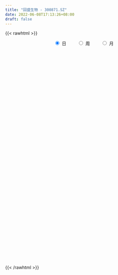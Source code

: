 ```yaml
---
title: "回盛生物 - 300871.SZ"
date: 2022-06-08T17:13:26+08:00
draft: false
---
```

{{< rawhtml >}}
    <div style="text-align: center">
        <label style="padding: 1rem;"><input style="margin-right: .5rem" type="radio" name="period" value="D" checked onclick="period_change(this)">日</label>
        <label style="padding: 1rem;"><input style="margin-right: .5rem" type="radio" name="period" value="W" onclick="period_change(this)">周</label>
        <label style="padding: 1rem;"><input style="margin-right: .5rem" type="radio" name="period" value="M" onclick="period_change(this)">月</label>
    </div>
    <div id="chart" style="height: 700px;"></div> 
    <script type="text/javascript">
        const D_v = [125011.49,151818.4,120086.33,97092.32,79657.27,55295.59,60516.36,47032.24,44841.84,70577.2,50156.93,37167.5,43185.25,33243.67,37016.11,34072.91,48473.19,77787.6,97502.53,49753.74,30291.58,53739.33,66031.35,72177.42,83333.44,60308.53,31275.82,28293.5,36301.82,36131.69,43073.62,62245.99,51505.87,58172.77,45295.91,52195.43,73881.91,61945.08,51307.54,49036.49,51232.25,69451.13,44530.77,46851.77,22826.85,26116.29,28065.14,41134.26,44780.86,41357.66,39424.49,33694.0,40656.57,20815.28,16873.28,20342.36,14399.28,13705.27,14232.73,17021.23,17717.53,20491.41,10398.73,14496.0,12100.0,17271.96,12610.24,16441.0,22533.94,20249.45,27207.93,19766.12,11846.85,19467.13,8558.0,7830.18,13916.0,10578.12,14774.37,10435.0,13433.4,16834.78,18340.96,9819.0,12453.0,10808.53,9695.03,9889.78,17403.01,15444.07,18424.69,18551.65,12892.65,16865.44,37369.43,22863.01,31158.29,37054.95,26675.96,22529.74,18388.3,14360.0,19339.46,17969.66,18660.22,20570.92,27558.24,31094.24,32577.64,27868.2,20687.68,16050.22,43847.66,27501.27,20651.24,20807.65,17537.54,21360.0,28968.86,18046.17,18998.81,23483.81,9645.09,7991.59,8378.69,7489.42,9395.73,5977.27,10129.23,12625.33,6690.35,6222.4,9265.68,5809.09,8795.23,14560.45,13890.6,18430.27,17336.33,16081.11,13809.52,18492.03,35969.54,37688.57,18884.95,11535.53,9188.29,14709.02,11356.63,11571.58,18319.0,12588.18,14551.53,10189.56,7722.53,12442.85,15582.17,11971.32,18437.38,10198.27,10324.97,8433.25,23706.23,41489.72,31625.95,25294.81,33472.09,27988.15,25222.08,27911.93,24985.29,24286.53,43913.21,25932.27,28137.15,56178.59,31619.6,24735.27,33048.61,54872.69,47634.93,31130.65,23113.78,21460.01,31582.81,42996.23,41588.88,42280.84,37047.59,44179.18,29191.63,44070.47,29652.18,42903.27,33255.08,16515.0,13233.14,15398.01,17231.99,48121.62,34947.19,23901.16,18048.65,31785.81,39299.59,17838.51,13149.61,13291.91,13634.48,14374.41,17358.75,27837.74,34850.09,24545.56,17237.27,25277.36,19057.8,17951.75,10451.54,19108.26,15968.27,16968.03,13468.52,16970.98,11809.26,9775.74,17008.03,18529.78,30330.93,28558.6,18313.77,23410.55,14147.72,38945.02,27795.23,15267.24,19434.78,19089.5,10560.77,14496.58,8486.62,9056.74,22951.26,20574.37,29101.59,32909.14,24703.57,15060.1,25875.76,34857.31,33305.29,12546.5,10910.5,11583.54,9565.5,14904.48,10543.35,6068.53,8429.54,15500.41,13832.54,14022.08,10478.52,13021.4,8097.0,5051.95,8385.95,4104.95,11152.5,7050.99,10762.24,6801.37,6579.5,3762.45,2892.27,4677.27,6556.5,6188.5,7316.0,4493.36,7442.0,4548.29,4793.13,31915.3,18578.27,12725.88,14911.3,17991.0,10086.41,8240.77,9265.0,7475.4,8952.6,9010.67,13716.5,9248.5,14713.0,20460.0,13051.03,10218.35,9575.97,9825.93,10016.0,17225.81,26020.16,16355.27,12096.58,10786.27,17063.15,12563.0,15159.8,21066.62,11404.5,16383.24,17273.27,13629.76,24597.55,18627.03,64406.82,46616.92,23157.79,12439.5,9940.22,9841.67,15427.87,13531.83,13777.53,10210.27,15647.17,13848.06,14521.81,31782.57,41729.01,26128.99,32419.19,63711.94,37142.47,21897.66,22967.43,22476.02,15812.94,37475.37,14590.46,18827.14,13854.02,9677.5,19068.19,12229.56,12225.56,9416.0,8434.37,10768.56,12296.85,9216.27,13576.29,9326.0,7056.5,7323.72,9451.21,7071.0,7066.79,10429.59,11405.0,14029.2,11563.5,7694.59,11280.83,13342.47,9000.59,13496.41,13009.5,11798.28,15860.78,16644.0,68378.9,40484.33,28386.66,19405.64,31364.74,12680.6,10864.1,10072.5,9070.5,11169.47,22002.59,16673.0,11156.5,11787.83,8857.02,7806.02,7473.5,12151.18,11293.54,9770.88,9335.18,7230.18,7387.0,6634.5,8389.55,38891.44,29628.31,30620.89,29226.49,27095.55,15944.38,17512.41,15745.57,14087.91,11793.08,11108.0,11604.14,8514.54,11177.23,7731.27,33258.77,24128.77,54167.24,80490.1,42445.55,39393.76,18453.58,25875.53,18431.07,17224.25,15159.29,13835.38,14796.34,21613.23,13227.27,23454.84,25985.05,11411.46]
const D_histogram = [0.0,1.0376752137,1.2541458202,0.5996324115,-0.3253457909,-0.8568834779,-1.3494048866,-1.5818080645,-1.7374942176,-1.5004841711,-1.3645779241,-1.2609561457,-1.3390336804,-1.4804559311,-1.3004346015,-1.0147564548,-0.7297625614,-0.1929926376,0.0546050759,0.17294533,0.2451532251,0.4181193344,0.6633638917,0.8285003794,0.8441750808,0.4985809858,0.2294339887,0.0185978721,0.0869779947,0.2716994165,0.4150158585,0.6381552898,0.6811943446,0.8334557445,0.7041460376,0.7800509698,0.8199175233,0.705601963,0.6145424133,0.6875745562,0.7125563325,0.728738136,0.6188323906,0.3302256168,0.1360802615,0.0582338305,-0.1042292656,-0.0148603443,-0.0097006995,0.0687888092,0.012193794,-0.0367858425,-0.2672411561,-0.3607120773,-0.3817470985,-0.4453908373,-0.4548082526,-0.4421090917,-0.4196729807,-0.3262595395,-0.3233383689,-0.3918684188,-0.410076021,-0.4120841383,-0.3409911065,-0.2085221946,-0.1295687147,-0.033756215,0.082355542,0.130887515,0.2293076625,0.1733489539,0.1482495409,-0.023094104,-0.079869466,-0.1274095445,-0.2429598013,-0.2630620428,-0.350597634,-0.3416323819,-0.3216513724,-0.3665560122,-0.4795727677,-0.4789299761,-0.5189469652,-0.4982052123,-0.4303983906,-0.3082240808,-0.0766269239,0.0935256183,0.1113720564,-0.0133821179,-0.1047971249,-0.2302734121,0.0020608442,0.0922917403,0.2678422344,0.5304522974,0.6373720987,0.6868757188,0.6451772676,0.6025519047,0.5761611417,0.4470589061,0.4067467275,0.4685831509,0.5090863427,0.587817914,0.6990831841,0.645262603,0.5327160998,0.3631581433,0.4556595036,0.3970112828,0.3759830346,0.2875203914,0.2730923049,0.3383867409,0.2548117409,0.0976830505,-0.0024450427,-0.2090106166,-0.3733432295,-0.4047366797,-0.4178849885,-0.3758362377,-0.3854161902,-0.3583286517,-0.3088619103,-0.3914854078,-0.4310615887,-0.4118814716,-0.4401800535,-0.4325711593,-0.3399659743,-0.1668957713,0.0000528614,0.175472598,0.3415007151,0.4353628089,0.4914816608,0.5390270499,0.5851359189,0.6195737155,0.518396269,0.4193031373,0.3283080694,0.3261826221,0.3408363163,0.3523364894,0.4134228533,0.4146523358,0.268865128,0.1802737056,0.1215538958,0.0524493456,0.1277576768,0.1483051945,0.131200013,0.0764144368,0.0721850892,0.0135467451,0.1050911044,0.2557343402,0.2588030171,0.2943448877,0.4823615624,0.5431163023,0.3690733045,-0.8245376984,-1.6316498081,-2.0560327464,-2.0789402147,-1.9802030877,-1.7650408599,-1.3705664674,-1.1014288253,-0.8362942449,-0.6092739507,-0.1894641899,0.2121824781,0.5056014393,0.6840190172,0.7462588088,0.8392070557,0.9063269458,0.7506482433,0.8000073732,0.9390078398,1.2626130907,1.3502315193,1.1322959162,0.9237799465,0.5066314677,0.1817310651,-0.1217010771,-0.3150832777,-0.3992766284,-0.4154525264,-0.6137542416,-0.7389161415,-0.7582977815,-0.7411810808,-0.5268118658,-0.6060021691,-0.5624380299,-0.5265367181,-0.5254763658,-0.4959719693,-0.4337394063,-0.3334837409,-0.3651392854,-0.4731534987,-0.471039287,-0.4506282564,-0.3441253744,-0.2133494026,-0.1962586689,-0.1257896302,-0.0035735018,0.0540569907,0.1216690029,0.1176871066,0.0355868551,-0.0791283907,-0.1506562732,-0.0123327085,0.1507430811,0.197910895,0.3003323522,0.3400728433,0.3893600697,0.3741513096,0.5507585129,0.585637319,0.5642582126,0.5387230613,0.4258162248,0.3390377701,0.1651987381,0.0572091426,-0.0109966431,0.0610147278,0.1085074475,0.2623398387,0.4543783265,0.5565146218,0.5503688603,0.4843562454,0.2638377598,0.1182571042,-0.0521258277,-0.2136875464,-0.2439776055,-0.2645118688,-0.224921588,-0.2104741111,-0.2197214238,-0.1745497223,-0.1100029109,-0.1576986488,-0.2390627638,-0.2684345512,-0.3517735734,-0.3469813557,-0.3425701036,-0.344868035,-0.3383393111,-0.2205501681,-0.1682470306,-0.0865954637,-0.0136061703,-0.0200408605,0.005812639,0.0250081535,0.0491781389,0.0144601282,0.0199241236,0.0011019781,-0.0077073614,-0.0569865727,-0.0606334335,-0.0851272287,-0.2335285393,-0.3791670193,-0.3716234355,-0.3792976556,-0.3722689501,-0.3108723509,-0.2357779255,-0.1976168143,-0.166285903,-0.0932743762,-0.0245564597,0.0768527424,0.1466741134,0.2144003981,0.2997488965,0.3380166984,0.3223007563,0.3079378315,0.281072318,0.2713888502,0.288318245,0.3459105297,0.3568971429,0.3500463797,0.3258332065,0.3282785109,0.2782715324,0.20503381,0.0861458979,-0.000435521,-0.0252138771,-0.0207478838,-0.0051588679,0.0446761713,0.0998599838,0.1884610613,0.2450700295,0.1989669604,0.1357598305,0.1063176864,0.0852999814,0.0251593773,-0.0257748969,-0.0165177091,0.0064061555,0.0405087803,0.0778234619,0.0933199201,0.1381502817,0.1993397882,0.2128758848,0.1672692035,0.2697592071,0.2669946446,0.2545926679,0.1851658798,0.1336304354,0.1078312971,-0.0264509567,-0.0978224731,-0.185786992,-0.2606098694,-0.3233176757,-0.4497126801,-0.513924623,-0.5844017709,-0.5606055405,-0.5057700593,-0.4057599958,-0.2779242032,-0.1859407719,-0.1080635001,-0.0671145648,-0.0385417058,0.0153256147,0.0266669019,0.0509035152,0.0837506564,0.0639223793,0.0936585193,0.0582382489,0.0590080984,0.0656937731,0.1106868842,0.1592105172,0.1942769183,0.2377728512,0.2218270563,0.1804418336,0.1178499458,0.128579837,-0.006403954,-0.1962714635,-0.4158821033,-0.5025524217,-0.4536226076,-0.3799445922,-0.3014093562,-0.2372995682,-0.1793076693,-0.1501178797,-0.0744365285,-0.0633957588,-0.0556523152,-0.0298330006,-0.0054567553,0.0033478866,0.0434048462,0.0095921135,-0.0406902822,-0.098566916,-0.1043379908,-0.1541293472,-0.1417583033,-0.1373373806,-0.0899549243,0.0197285693,0.077788898,0.1474969832,0.0743728179,-0.0807829961,-0.2088375833,-0.2431555767,-0.2872056894,-0.2335600174,-0.1426583903,-0.0736888233,0.0055282019,0.0831737882,0.1274947752,0.1680980589,0.2427883126,0.335013045,0.4492225062,0.6148730166,0.6973815413,0.6803820917,0.65778928,0.5911706467,0.5686635962,0.5111472783,0.4737430502,0.4562074921,0.4612155113,0.403096656,0.3643367672,0.3835845285,0.2592558127,0.1459510821]
const D_fast = [0.0,1.2970940171,1.8271010787,1.3224957728,0.3161811227,-0.4295774337,-1.2594500641,-1.8873052581,-2.4773649656,-2.6154759619,-2.8207141959,-3.0323314539,-3.4451674087,-3.9567036421,-4.101790963,-4.0698019299,-3.9672486769,-3.4787269125,-3.21747793,-3.0559013434,-2.922405142,-2.6449091991,-2.2338236689,-1.8615620864,-1.6348436148,-1.8557924633,-2.0675809633,-2.2737676119,-2.1836429905,-1.9309967146,-1.683926308,-1.3012480543,-1.0879104133,-0.7272850773,-0.6805582748,-0.4096406001,-0.1647946658,-0.1027097354,-0.0401336818,0.2047921002,0.4079129596,0.6062792972,0.6510816494,0.4450312798,0.2849059899,0.2216180165,0.033097604,0.1187514393,0.1214859091,0.2171726202,0.1636260534,0.1054499563,-0.1918156463,-0.3754645869,-0.4919363826,-0.6669278308,-0.7900473092,-0.8878754212,-0.9703575555,-0.9585089991,-1.0364224207,-1.2029195753,-1.3236461827,-1.4286753346,-1.4428300794,-1.3624917162,-1.3159304149,-1.228556969,-1.0918563266,-1.0106024748,-0.8548554117,-0.8674768818,-0.8555139096,-1.0326310805,-1.109373809,-1.1887662736,-1.3650564807,-1.4509242329,-1.6261092327,-1.702552076,-1.7629839096,-1.8995275524,-2.1324374999,-2.2515272023,-2.4212809327,-2.5250904828,-2.5648832588,-2.5197649693,-2.3073245433,-2.1137905966,-2.0681011443,-2.1962008482,-2.3138151364,-2.4968597766,-2.2640103092,-2.150706478,-1.9081954253,-1.512972288,-1.246709462,-1.0254869122,-0.9058910465,-0.7978784333,-0.6802289109,-0.6975664199,-0.6361919166,-0.4572097055,-0.2894349281,-0.0637488782,0.222287188,0.3297822576,0.3504147793,0.2716463587,0.4780625948,0.5186671947,0.5916347052,0.5750521598,0.6288971495,0.7787882708,0.758916206,0.6262082783,0.5254689243,0.2666506963,0.0089822761,-0.123595344,-0.2412149,-0.2931252086,-0.3990592086,-0.4615538331,-0.4893025692,-0.6697974187,-0.8171389968,-0.9009292475,-1.0392728429,-1.1398067384,-1.132193047,-1.0008467869,-0.8338849388,-0.6145970527,-0.3631937568,-0.1604909608,0.0184983063,0.2008004579,0.3931933065,0.582524532,0.6109461528,0.6166788055,0.6077607549,0.6871809632,0.7870437364,0.8866280318,1.0510701091,1.1559626755,1.0773917497,1.0338687538,1.0055374179,0.9495452041,1.0567929545,1.1144167708,1.1301115925,1.0944296255,1.1082465503,1.0529948924,1.1708120278,1.3853888487,1.4531582799,1.5622863724,1.8708934377,2.0674272531,1.9856525815,0.585907154,-0.6291174078,-1.5675085327,-2.1101510547,-2.5064646995,-2.7325626868,-2.6807299111,-2.6869494754,-2.6308884562,-2.5561866496,-2.1837429363,-1.7290506487,-1.3092313277,-0.9598089956,-0.7110045018,-0.4082544909,-0.1145528643,-0.082569506,0.1667914671,0.5405438937,1.1798024172,1.6049787258,1.6701171016,1.6925461186,1.4020555067,1.1225878704,0.7887304589,0.5165774389,0.3325649311,0.2125259016,-0.139214374,-0.4491053093,-0.6580613947,-0.8262399643,-0.7435737157,-0.9742645613,-1.0713099296,-1.1670427973,-1.2973515364,-1.3918401322,-1.4380424208,-1.4211576906,-1.5440980565,-1.7704006445,-1.8860462545,-1.978292288,-1.9578207497,-1.8803821285,-1.912356062,-1.8733344308,-1.7520116779,-1.6808669378,-1.5828376749,-1.5573977945,-1.6306013322,-1.7650986756,-1.8742906264,-1.7390502389,-1.5382886789,-1.4416431413,-1.264138596,-1.1393798942,-0.9927526504,-0.914423583,-0.6001267515,-0.4188386157,-0.2991531689,-0.1900075548,-0.1964603352,-0.1984793474,-0.3310186948,-0.4247060047,-0.4956609511,-0.4083958983,-0.3337763168,-0.1143589658,0.1912741036,0.4325390543,0.5639855079,0.6190619544,0.4645029087,0.3484865292,0.1650721404,-0.049911465,-0.1411959255,-0.227858156,-0.2444982722,-0.2826693231,-0.3468469917,-0.3453127208,-0.3082666371,-0.3953870372,-0.5365168431,-0.6329972684,-0.8042796839,-0.8862328051,-0.967464079,-1.0559790191,-1.134035123,-1.071383522,-1.0611421421,-1.0011394412,-0.9315516904,-0.9429965957,-0.9156899364,-0.8902423835,-0.8537778634,-0.884880842,-0.8744358157,-0.8929824667,-0.9037186466,-0.967244501,-0.9860497202,-1.0318253226,-1.238608768,-1.4790390028,-1.5644012779,-1.666899912,-1.7529384439,-1.7692599325,-1.7531099885,-1.7643530809,-1.7745936452,-1.7249007125,-1.662321911,-1.5416995233,-1.4352096239,-1.3138832397,-1.1535975172,-1.0308255406,-0.9659662936,-0.9033447605,-0.8599421946,-0.8017784499,-0.7127694937,-0.5686995766,-0.4684886777,-0.3878278461,-0.3305827176,-0.2460677854,-0.2265068809,-0.2484861508,-0.3458375884,-0.4325278875,-0.4636097129,-0.4643306905,-0.4500313916,-0.3890273096,-0.3088785011,-0.1731621583,-0.0552856827,-0.0516470118,-0.080914184,-0.0837769065,-0.0834696161,-0.1373203759,-0.1946983743,-0.1895706138,-0.1650452104,-0.1208153905,-0.0640448434,-0.0252184052,0.0541495269,0.1651739804,0.2319290482,0.2281396678,0.3980694732,0.4620535718,0.5132997621,0.4901644439,0.4720366083,0.4731952943,0.3323003014,0.2364731667,0.1020618997,-0.037913445,-0.1814506702,-0.4202738447,-0.6129669432,-0.8295445339,-0.9458996886,-1.0175067222,-1.0189366577,-0.9605819159,-0.9150836775,-0.8642222808,-0.8400519867,-0.8211145542,-0.76341583,-0.7454078174,-0.7084453252,-0.6546605199,-0.6585082021,-0.6053574324,-0.6262181406,-0.6106962665,-0.5875871484,-0.5149223163,-0.426596054,-0.3429604233,-0.2400212777,-0.2005103085,-0.1967850728,-0.2299144741,-0.1870396236,-0.3236244032,-0.5625597786,-0.8861409442,-1.098449368,-1.1629252058,-1.1842333385,-1.1810504415,-1.1762655456,-1.163100564,-1.1714402443,-1.1143680253,-1.1191761952,-1.1253458305,-1.106984766,-1.0839727096,-1.074331096,-1.0234229248,-1.0548376291,-1.1152925954,-1.1978109582,-1.2296665307,-1.3179902239,-1.3410587559,-1.3709721783,-1.3460784531,-1.2314628171,-1.1539552639,-1.0473729329,-1.1019038937,-1.2772554568,-1.4575194398,-1.5526263274,-1.6684778624,-1.6732221948,-1.6179851653,-1.5674378041,-1.4868387285,-1.3883996951,-1.3122050143,-1.2295772158,-1.094189884,-0.9182118904,-0.6916968026,-0.372328038,-0.1154741281,0.0376219453,0.1794764536,0.2606504819,0.3803093306,0.4505798322,0.5316113666,0.6281276815,0.7484395785,0.7910948873,0.8434191903,0.9585630837,0.8990483211,0.822231361]
const D_slow = [0.0,0.2594188034,0.5729552585,0.7228633614,0.6415269136,0.4273060441,0.0899548225,-0.3054971936,-0.739870748,-1.1149917908,-1.4561362718,-1.7713753082,-2.1061337283,-2.4762477111,-2.8013563615,-3.0550454752,-3.2374861155,-3.2857342749,-3.2720830059,-3.2288466734,-3.1675583671,-3.0630285335,-2.8971875606,-2.6900624658,-2.4790186956,-2.3543734491,-2.297014952,-2.2923654839,-2.2706209852,-2.2026961311,-2.0989421665,-1.9394033441,-1.7691047579,-1.5607408218,-1.3847043124,-1.1896915699,-0.9847121891,-0.8083116984,-0.654676095,-0.482782456,-0.3046433729,-0.1224588389,0.0322492588,0.114805663,0.1488257284,0.163384186,0.1373268696,0.1336117835,0.1311866087,0.148383811,0.1514322595,0.1422357988,0.0754255098,-0.0147525095,-0.1101892842,-0.2215369935,-0.3352390566,-0.4457663295,-0.5506845747,-0.6322494596,-0.7130840518,-0.8110511565,-0.9135701617,-1.0165911963,-1.1018389729,-1.1539695216,-1.1863617003,-1.194800754,-1.1742118685,-1.1414899898,-1.0841630742,-1.0408258357,-1.0037634505,-1.0095369765,-1.029504343,-1.0613567291,-1.1220966794,-1.1878621901,-1.2755115986,-1.3609196941,-1.4413325372,-1.5329715402,-1.6528647322,-1.7725972262,-1.9023339675,-2.0268852706,-2.1344848682,-2.2115408884,-2.2306976194,-2.2073162148,-2.1794732007,-2.1828187302,-2.2090180114,-2.2665863645,-2.2660711534,-2.2429982183,-2.1760376597,-2.0434245854,-1.8840815607,-1.712362631,-1.5510683141,-1.4004303379,-1.2563900525,-1.144625326,-1.0429386441,-0.9257928564,-0.7985212707,-0.6515667922,-0.4767959962,-0.3154803454,-0.1823013205,-0.0915117847,0.0224030912,0.1216559119,0.2156516706,0.2875317684,0.3558048446,0.4404015299,0.5041044651,0.5285252277,0.5279139671,0.4756613129,0.3823255055,0.2811413356,0.1766700885,0.0827110291,-0.0136430185,-0.1032251814,-0.1804406589,-0.2783120109,-0.3860774081,-0.489047776,-0.5990927893,-0.7072355792,-0.7922270727,-0.8339510156,-0.8339378002,-0.7900696507,-0.7046944719,-0.5958537697,-0.4729833545,-0.338226592,-0.1919426123,-0.0370491835,0.0925498838,0.1973756681,0.2794526855,0.360998341,0.4462074201,0.5342915424,0.6376472558,0.7413103397,0.8085266217,0.8535950481,0.8839835221,0.8970958585,0.9290352777,0.9661115763,0.9989115795,1.0180151887,1.0360614611,1.0394481473,1.0657209234,1.1296545085,1.1943552628,1.2679414847,1.3885318753,1.5243109509,1.616579277,1.4104448524,1.0025324004,0.4885242137,-0.0312108399,-0.5262616119,-0.9675218268,-1.3101634437,-1.58552065,-1.7945942113,-1.9469126989,-1.9942787464,-1.9412331269,-1.814832767,-1.6438280127,-1.4572633105,-1.2474615466,-1.0208798102,-0.8332177493,-0.633215906,-0.3984639461,-0.0828106734,0.2547472064,0.5378211855,0.7687661721,0.895424039,0.9408568053,0.910431536,0.8316607166,0.7318415595,0.6279784279,0.4745398675,0.2898108322,0.1002363868,-0.0850588834,-0.2167618499,-0.3682623922,-0.5088718996,-0.6405060792,-0.7718751706,-0.8958681629,-1.0043030145,-1.0876739497,-1.1789587711,-1.2972471458,-1.4150069675,-1.5276640316,-1.6136953752,-1.6670327259,-1.7160973931,-1.7475448006,-1.7484381761,-1.7349239284,-1.7045066777,-1.6750849011,-1.6661881873,-1.685970285,-1.7236343533,-1.7267175304,-1.6890317601,-1.6395540363,-1.5644709483,-1.4794527375,-1.38211272,-1.2885748926,-1.1508852644,-1.0044759347,-0.8634113815,-0.7287306162,-0.62227656,-0.5375171175,-0.4962174329,-0.4819151473,-0.484664308,-0.4694106261,-0.4422837642,-0.3766988045,-0.2631042229,-0.1239755675,0.0136166476,0.134705709,0.2006651489,0.230229425,0.217197968,0.1637760814,0.1027816801,0.0366537128,-0.0195766842,-0.0721952119,-0.1271255679,-0.1707629985,-0.1982637262,-0.2376883884,-0.2974540793,-0.3645627171,-0.4525061105,-0.5392514494,-0.6248939753,-0.7111109841,-0.7956958119,-0.8508333539,-0.8928951115,-0.9145439775,-0.91794552,-0.9229557352,-0.9215025754,-0.915250537,-0.9029560023,-0.8993409702,-0.8943599393,-0.8940844448,-0.8960112852,-0.9102579283,-0.9254162867,-0.9466980939,-1.0050802287,-1.0998719835,-1.1927778424,-1.2876022563,-1.3806694938,-1.4583875816,-1.5173320629,-1.5667362665,-1.6083077423,-1.6316263363,-1.6377654513,-1.6185522657,-1.5818837373,-1.5282836378,-1.4533464137,-1.3688422391,-1.28826705,-1.2112825921,-1.1410145126,-1.0731673001,-1.0010877388,-0.9146101064,-0.8253858206,-0.7378742257,-0.6564159241,-0.5743462964,-0.5047784133,-0.4535199608,-0.4319834863,-0.4320923665,-0.4383958358,-0.4435828068,-0.4448725237,-0.4337034809,-0.408738485,-0.3616232196,-0.3003557122,-0.2506139721,-0.2166740145,-0.1900945929,-0.1687695976,-0.1624797532,-0.1689234774,-0.1730529047,-0.1714513658,-0.1613241708,-0.1418683053,-0.1185383253,-0.0840007548,-0.0341658078,0.0190531634,0.0608704643,0.1283102661,0.1950589272,0.2587070942,0.3049985641,0.338406173,0.3653639972,0.3587512581,0.3342956398,0.2878488918,0.2226964244,0.1418670055,0.0294388355,-0.0990423203,-0.245142763,-0.3852941481,-0.511736663,-0.6131766619,-0.6826577127,-0.7291429057,-0.7561587807,-0.7729374219,-0.7825728484,-0.7787414447,-0.7720747192,-0.7593488404,-0.7384111763,-0.7224305815,-0.6990159516,-0.6844563894,-0.6697043648,-0.6532809216,-0.6256092005,-0.5858065712,-0.5372373416,-0.4777941288,-0.4223373648,-0.3772269064,-0.3477644199,-0.3156194607,-0.3172204492,-0.3662883151,-0.4702588409,-0.5958969463,-0.7093025982,-0.8042887463,-0.8796410853,-0.9389659774,-0.9837928947,-1.0213223646,-1.0399314967,-1.0557804364,-1.0696935152,-1.0771517654,-1.0785159542,-1.0776789826,-1.066827771,-1.0644297426,-1.0746023132,-1.0992440422,-1.1253285399,-1.1638608767,-1.1993004525,-1.2336347977,-1.2561235288,-1.2511913864,-1.2317441619,-1.1948699161,-1.1762767116,-1.1964724607,-1.2486818565,-1.3094707507,-1.381272173,-1.4396621774,-1.475326775,-1.4937489808,-1.4923669303,-1.4715734833,-1.4396997895,-1.3976752747,-1.3369781966,-1.2532249354,-1.1409193088,-0.9872010546,-0.8128556693,-0.6427601464,-0.4783128264,-0.3305201647,-0.1883542657,-0.0605674461,0.0578683164,0.1719201895,0.2872240673,0.3879982313,0.4790824231,0.5749785552,0.6397925084,0.6762802789]
const D_data = [['2020-08-24', 63.9, 61.85, 49.78, 64.0],['2020-08-25', 58.0, 78.11, 56.8, 87.99],['2020-08-26', 75.0, 72.2, 71.01, 81.98],['2020-08-27', 71.0, 60.93, 60.6, 71.0],['2020-08-28', 59.48, 53.46, 52.84, 60.6],['2020-08-31', 54.0, 54.04, 52.02, 55.16],['2020-09-01', 52.99, 50.9, 50.11, 53.21],['2020-09-02', 51.0, 51.0, 50.98, 52.49],['2020-09-03', 51.0, 49.5, 49.09, 51.0],['2020-09-04', 48.82, 53.21, 48.52, 56.3],['2020-09-07', 51.75, 51.62, 50.19, 52.98],['2020-09-08', 51.1, 50.58, 50.5, 52.55],['2020-09-09', 49.1, 47.05, 47.03, 49.88],['2020-09-10', 47.26, 44.2, 43.75, 48.16],['2020-09-11', 43.98, 46.84, 43.35, 48.15],['2020-09-14', 46.01, 48.08, 46.01, 48.88],['2020-09-15', 47.68, 48.47, 46.78, 50.73],['2020-09-16', 48.0, 53.02, 47.03, 54.1],['2020-09-17', 51.95, 51.0, 50.9, 56.6],['2020-09-18', 49.55, 50.0, 48.4, 52.59],['2020-09-21', 49.52, 49.65, 48.71, 50.45],['2020-09-22', 49.15, 51.4, 48.87, 52.0],['2020-09-23', 51.25, 53.45, 50.06, 54.45],['2020-09-24', 52.3, 53.76, 51.3, 55.79],['2020-09-25', 54.5, 52.68, 52.65, 58.99],['2020-09-28', 52.29, 47.45, 47.39, 52.29],['2020-09-29', 47.61, 46.7, 46.11, 48.27],['2020-09-30', 46.89, 45.9, 45.76, 47.6],['2020-10-09', 46.54, 48.73, 46.54, 49.2],['2020-10-12', 48.81, 50.7, 48.81, 51.4],['2020-10-13', 51.0, 51.04, 50.45, 52.38],['2020-10-14', 50.99, 53.17, 50.55, 54.19],['2020-10-15', 52.31, 51.9, 50.15, 53.99],['2020-10-16', 51.5, 54.17, 51.04, 54.99],['2020-10-19', 53.5, 51.11, 50.9, 53.5],['2020-10-20', 50.95, 53.95, 50.48, 54.16],['2020-10-21', 53.9, 54.3, 53.3, 55.99],['2020-10-22', 53.51, 52.65, 52.42, 56.0],['2020-10-23', 52.6, 52.81, 52.05, 55.15],['2020-10-26', 52.87, 55.26, 51.5, 55.26],['2020-10-27', 54.5, 55.43, 52.9, 55.6],['2020-10-28', 57.22, 55.98, 55.53, 58.0],['2020-10-29', 53.63, 54.68, 53.5, 55.58],['2020-10-30', 54.75, 51.75, 50.3, 54.75],['2020-11-02', 51.0, 51.83, 50.66, 52.1],['2020-11-03', 52.0, 52.65, 51.8, 52.74],['2020-11-04', 52.91, 50.94, 50.05, 52.91],['2020-11-05', 51.18, 53.87, 51.18, 54.03],['2020-11-06', 54.0, 53.08, 52.5, 54.84],['2020-11-09', 53.36, 54.27, 52.6, 54.55],['2020-11-10', 54.25, 52.69, 51.89, 54.66],['2020-11-11', 52.26, 52.51, 52.0, 54.29],['2020-11-12', 52.18, 49.37, 48.87, 52.29],['2020-11-13', 49.16, 49.96, 48.2, 50.34],['2020-11-16', 50.06, 50.25, 49.92, 50.85],['2020-11-17', 50.25, 49.13, 48.74, 50.48],['2020-11-18', 49.21, 49.21, 48.56, 49.45],['2020-11-19', 49.21, 49.08, 48.58, 49.45],['2020-11-20', 49.01, 48.88, 48.42, 49.29],['2020-11-23', 48.87, 49.7, 48.5, 49.86],['2020-11-24', 49.48, 48.47, 48.43, 50.09],['2020-11-25', 48.5, 47.0, 47.0, 48.7],['2020-11-26', 46.77, 46.95, 46.76, 47.32],['2020-11-27', 47.06, 46.63, 45.87, 47.35],['2020-11-30', 46.65, 47.28, 46.65, 47.74],['2020-12-01', 47.0, 48.22, 47.0, 48.7],['2020-12-02', 48.21, 47.82, 47.7, 48.48],['2020-12-03', 48.02, 48.27, 47.72, 48.95],['2020-12-04', 48.01, 48.95, 47.25, 49.54],['2020-12-07', 48.98, 48.47, 48.35, 49.99],['2020-12-08', 48.11, 49.48, 47.68, 50.04],['2020-12-09', 49.47, 47.67, 47.67, 49.47],['2020-12-10', 47.19, 47.82, 47.11, 47.97],['2020-12-11', 47.6, 45.36, 44.78, 47.7],['2020-12-14', 45.2, 45.99, 45.2, 46.17],['2020-12-15', 45.98, 45.59, 45.38, 46.26],['2020-12-16', 45.37, 43.99, 43.88, 45.77],['2020-12-17', 44.05, 44.45, 43.6, 44.68],['2020-12-18', 44.38, 42.89, 42.8, 44.38],['2020-12-21', 42.8, 43.42, 42.79, 43.65],['2020-12-22', 43.2, 43.17, 42.9, 44.15],['2020-12-23', 43.09, 41.8, 41.62, 43.2],['2020-12-24', 41.79, 39.95, 39.71, 41.79],['2020-12-25', 39.61, 40.44, 39.61, 40.74],['2020-12-28', 40.36, 39.16, 39.15, 40.36],['2020-12-29', 39.21, 39.18, 39.13, 40.06],['2020-12-30', 39.02, 39.34, 38.62, 39.64],['2020-12-31', 39.45, 39.93, 39.45, 40.48],['2021-01-04', 39.96, 41.79, 39.96, 41.88],['2021-01-05', 41.82, 41.8, 41.19, 42.39],['2021-01-06', 41.7, 40.17, 39.9, 41.79],['2021-01-07', 40.08, 37.82, 37.59, 40.36],['2021-01-08', 37.8, 37.29, 36.18, 38.21],['2021-01-11', 37.49, 35.82, 35.31, 37.49],['2021-01-12', 38.2, 40.18, 38.11, 41.41],['2021-01-13', 39.51, 38.99, 38.41, 40.1],['2021-01-14', 38.39, 40.61, 37.7, 42.18],['2021-01-15', 40.56, 42.91, 40.0, 44.17],['2021-01-18', 42.68, 42.15, 41.71, 43.7],['2021-01-19', 42.14, 42.13, 41.51, 43.44],['2021-01-20', 41.9, 41.31, 40.74, 42.36],['2021-01-21', 41.21, 41.36, 40.9, 41.76],['2021-01-22', 41.19, 41.66, 40.65, 42.38],['2021-01-25', 41.35, 40.19, 39.0, 41.35],['2021-01-26', 39.99, 41.03, 39.78, 42.78],['2021-01-27', 40.41, 42.58, 39.62, 42.59],['2021-01-28', 42.43, 42.86, 42.05, 44.15],['2021-01-29', 43.51, 44.0, 42.53, 44.88],['2021-02-01', 43.92, 45.36, 42.95, 46.29],['2021-02-02', 45.14, 43.93, 42.82, 45.24],['2021-02-03', 43.39, 43.18, 42.41, 44.88],['2021-02-04', 42.75, 42.04, 41.13, 43.44],['2021-02-05', 42.41, 45.44, 42.23, 49.0],['2021-02-08', 44.08, 43.99, 43.29, 45.19],['2021-02-09', 43.6, 44.58, 43.2, 44.98],['2021-02-10', 44.59, 43.74, 42.76, 44.89],['2021-02-18', 44.1, 44.66, 44.1, 45.71],['2021-02-19', 44.58, 46.1, 44.14, 46.68],['2021-02-22', 46.5, 44.49, 44.45, 46.98],['2021-02-23', 44.07, 43.13, 42.44, 44.43],['2021-02-24', 42.67, 43.26, 42.28, 43.68],['2021-02-25', 43.07, 41.08, 40.97, 43.36],['2021-02-26', 40.5, 40.43, 39.7, 40.88],['2021-03-01', 40.43, 41.3, 40.0, 41.48],['2021-03-02', 41.3, 41.11, 40.31, 41.47],['2021-03-03', 41.1, 41.58, 40.35, 41.74],['2021-03-04', 41.25, 40.72, 40.67, 41.91],['2021-03-05', 40.48, 40.92, 40.35, 41.26],['2021-03-08', 41.31, 41.12, 41.12, 42.08],['2021-03-09', 41.22, 39.06, 39.0, 41.64],['2021-03-10', 39.5, 38.89, 38.68, 39.78],['2021-03-11', 39.0, 39.17, 38.4, 39.26],['2021-03-12', 39.22, 38.13, 38.0, 39.29],['2021-03-15', 38.1, 38.08, 37.5, 38.46],['2021-03-16', 38.08, 39.0, 38.08, 39.2],['2021-03-17', 39.17, 40.41, 38.8, 41.04],['2021-03-18', 40.01, 41.07, 40.01, 41.41],['2021-03-19', 40.81, 42.06, 40.6, 42.86],['2021-03-22', 41.88, 42.97, 41.81, 43.05],['2021-03-23', 42.62, 42.99, 42.22, 43.47],['2021-03-24', 42.7, 43.22, 42.3, 43.43],['2021-03-25', 43.1, 43.75, 42.87, 43.88],['2021-03-26', 43.45, 44.4, 43.45, 45.79],['2021-03-29', 44.5, 44.94, 42.58, 46.39],['2021-03-30', 44.77, 43.52, 43.34, 44.83],['2021-03-31', 43.92, 43.4, 43.25, 44.3],['2021-04-01', 43.19, 43.32, 43.19, 43.84],['2021-04-02', 43.27, 44.49, 42.51, 44.76],['2021-04-06', 44.37, 45.06, 44.06, 45.25],['2021-04-07', 45.06, 45.44, 44.64, 45.55],['2021-04-08', 45.45, 46.65, 45.0, 47.29],['2021-04-09', 46.0, 46.5, 45.9, 47.3],['2021-04-12', 46.58, 44.65, 44.55, 46.9],['2021-04-13', 44.8, 45.03, 44.67, 46.4],['2021-04-14', 44.9, 45.25, 44.31, 45.56],['2021-04-15', 45.01, 44.97, 43.56, 45.8],['2021-04-16', 45.0, 47.0, 44.88, 47.2],['2021-04-19', 46.7, 46.82, 46.5, 47.38],['2021-04-20', 46.89, 46.61, 46.61, 48.38],['2021-04-21', 46.39, 46.17, 45.93, 46.97],['2021-04-22', 46.16, 46.85, 45.62, 46.93],['2021-04-23', 46.66, 46.18, 45.59, 46.79],['2021-04-26', 46.18, 48.35, 45.81, 49.19],['2021-04-27', 48.45, 50.05, 47.39, 50.56],['2021-04-28', 49.99, 48.99, 48.98, 51.4],['2021-04-29', 49.78, 49.9, 49.21, 51.28],['2021-04-30', 49.9, 52.92, 49.48, 53.28],['2021-05-06', 53.15, 52.62, 51.9, 54.3],['2021-05-07', 52.11, 49.96, 49.53, 52.57],['2021-05-10', 33.03, 33.5, 31.68, 33.79],['2021-05-11', 33.4, 32.1, 31.71, 33.4],['2021-05-12', 31.79, 32.18, 31.01, 32.3],['2021-05-13', 31.66, 34.37, 31.66, 35.8],['2021-05-14', 34.4, 34.43, 33.64, 35.0],['2021-05-17', 34.44, 35.13, 34.15, 36.14],['2021-05-18', 35.06, 37.61, 35.0, 38.0],['2021-05-19', 37.23, 36.64, 36.2, 37.51],['2021-05-20', 36.36, 37.02, 36.1, 37.68],['2021-05-21', 36.82, 37.03, 35.7, 37.34],['2021-05-24', 37.02, 40.6, 37.01, 41.98],['2021-05-25', 41.0, 42.33, 40.95, 42.65],['2021-05-26', 42.33, 42.88, 41.67, 43.54],['2021-05-27', 42.87, 42.95, 41.68, 43.29],['2021-05-28', 42.36, 42.5, 41.99, 43.58],['2021-05-31', 42.8, 43.75, 42.4, 44.07],['2021-06-01', 43.6, 44.4, 43.13, 46.2],['2021-06-02', 43.82, 41.9, 40.81, 44.0],['2021-06-03', 42.08, 44.7, 41.8, 45.45],['2021-06-04', 44.01, 46.96, 44.01, 47.55],['2021-06-07', 47.0, 51.38, 46.39, 51.43],['2021-06-08', 51.0, 50.6, 49.49, 51.58],['2021-06-09', 50.55, 47.47, 47.03, 52.4],['2021-06-10', 48.72, 47.35, 46.5, 48.74],['2021-06-11', 47.7, 43.73, 43.5, 47.9],['2021-06-15', 44.23, 43.28, 41.0, 44.23],['2021-06-16', 43.32, 42.0, 41.55, 43.32],['2021-06-17', 41.95, 41.98, 41.47, 42.58],['2021-06-18', 41.95, 42.42, 41.22, 43.06],['2021-06-21', 42.39, 42.77, 41.8, 43.85],['2021-06-22', 42.4, 39.57, 38.92, 43.08],['2021-06-23', 39.0, 39.12, 38.25, 39.77],['2021-06-24', 38.98, 39.48, 38.4, 40.49],['2021-06-25', 39.3, 39.33, 38.5, 39.6],['2021-06-28', 39.67, 41.9, 39.4, 42.1],['2021-06-29', 41.85, 38.09, 38.01, 41.85],['2021-06-30', 38.27, 39.0, 38.12, 39.79],['2021-07-01', 38.82, 38.6, 38.3, 39.29],['2021-07-02', 38.57, 37.74, 37.3, 38.71],['2021-07-05', 38.49, 37.65, 36.9, 38.49],['2021-07-06', 37.71, 37.8, 37.02, 38.76],['2021-07-07', 37.62, 38.26, 37.49, 38.93],['2021-07-08', 38.7, 36.35, 35.35, 38.7],['2021-07-09', 36.09, 34.5, 34.4, 36.55],['2021-07-12', 34.72, 35.02, 34.31, 35.35],['2021-07-13', 35.08, 34.73, 33.95, 35.09],['2021-07-14', 34.65, 35.61, 34.35, 36.37],['2021-07-15', 35.54, 36.1, 34.43, 36.2],['2021-07-16', 35.73, 34.67, 34.6, 35.83],['2021-07-19', 34.6, 35.2, 34.38, 35.28],['2021-07-20', 35.1, 36.07, 35.03, 36.79],['2021-07-21', 36.49, 35.52, 35.21, 36.49],['2021-07-22', 35.4, 35.81, 35.27, 36.78],['2021-07-23', 35.8, 34.94, 34.5, 35.8],['2021-07-26', 34.71, 33.55, 33.35, 35.6],['2021-07-27', 33.57, 32.35, 32.35, 33.89],['2021-07-28', 32.35, 32.05, 31.15, 32.85],['2021-07-29', 32.68, 34.55, 32.46, 34.55],['2021-07-30', 34.48, 35.49, 33.48, 35.85],['2021-08-02', 33.0, 34.51, 32.12, 34.51],['2021-08-03', 34.4, 35.58, 34.05, 36.06],['2021-08-04', 35.6, 35.22, 34.58, 35.6],['2021-08-05', 35.02, 35.67, 34.69, 36.89],['2021-08-06', 35.68, 35.07, 34.71, 36.0],['2021-08-09', 34.96, 38.11, 34.5, 38.38],['2021-08-10', 38.1, 37.21, 36.63, 38.1],['2021-08-11', 37.2, 36.87, 36.05, 37.2],['2021-08-12', 36.85, 37.02, 36.51, 37.98],['2021-08-13', 37.3, 35.84, 35.5, 37.3],['2021-08-16', 35.5, 35.85, 35.45, 36.58],['2021-08-17', 35.65, 34.18, 34.08, 35.83],['2021-08-18', 34.27, 34.26, 33.48, 34.67],['2021-08-19', 34.27, 34.23, 33.48, 34.6],['2021-08-20', 34.52, 35.95, 33.67, 36.77],['2021-08-23', 36.12, 35.97, 35.0, 36.59],['2021-08-24', 36.17, 37.94, 35.77, 38.85],['2021-08-25', 38.45, 39.6, 37.3, 40.57],['2021-08-26', 39.69, 39.65, 38.62, 40.88],['2021-08-27', 39.65, 38.99, 38.3, 39.9],['2021-08-30', 38.9, 38.47, 38.0, 40.49],['2021-08-31', 36.28, 36.08, 33.8, 37.96],['2021-09-01', 36.98, 36.21, 33.98, 37.24],['2021-09-02', 35.66, 35.1, 35.01, 36.15],['2021-09-03', 34.73, 34.23, 34.2, 35.37],['2021-09-06', 34.27, 35.19, 33.91, 35.31],['2021-09-07', 34.81, 34.98, 34.5, 35.34],['2021-09-08', 35.25, 35.59, 34.38, 35.88],['2021-09-09', 35.58, 35.24, 34.75, 35.58],['2021-09-10', 35.24, 34.77, 34.65, 35.24],['2021-09-13', 34.55, 35.37, 34.51, 35.44],['2021-09-14', 35.47, 35.77, 35.47, 37.38],['2021-09-15', 35.55, 34.27, 34.21, 35.87],['2021-09-16', 34.17, 33.3, 33.16, 34.74],['2021-09-17', 33.25, 33.4, 32.2, 33.43],['2021-09-22', 32.99, 32.11, 31.48, 33.0],['2021-09-23', 31.99, 32.65, 31.9, 32.78],['2021-09-24', 32.6, 32.31, 32.0, 32.73],['2021-09-27', 32.1, 31.86, 31.6, 32.52],['2021-09-28', 31.97, 31.6, 31.27, 31.97],['2021-09-29', 31.6, 32.99, 31.03, 33.6],['2021-09-30', 32.18, 32.35, 32.18, 32.87],['2021-10-08', 32.36, 32.85, 32.36, 33.35],['2021-10-11', 33.06, 32.99, 32.5, 33.2],['2021-10-12', 32.98, 32.03, 31.6, 32.98],['2021-10-13', 32.04, 32.35, 31.69, 32.64],['2021-10-14', 32.35, 32.27, 32.08, 32.44],['2021-10-15', 32.33, 32.35, 31.73, 32.75],['2021-10-18', 32.4, 31.48, 31.21, 32.4],['2021-10-19', 31.48, 31.79, 31.48, 32.38],['2021-10-20', 31.76, 31.33, 31.23, 32.17],['2021-10-21', 31.33, 31.25, 31.05, 31.71],['2021-10-22', 31.47, 30.43, 30.4, 31.49],['2021-10-25', 31.15, 30.68, 30.02, 31.15],['2021-10-26', 30.99, 30.15, 30.07, 30.99],['2021-10-27', 30.15, 27.86, 26.63, 30.15],['2021-10-28', 27.86, 26.7, 26.46, 28.55],['2021-10-29', 26.64, 27.78, 26.52, 28.48],['2021-11-01', 27.87, 27.11, 26.75, 27.87],['2021-11-02', 27.7, 26.8, 26.03, 27.79],['2021-11-03', 26.86, 27.19, 26.67, 27.41],['2021-11-04', 27.04, 27.3, 26.92, 27.45],['2021-11-05', 27.68, 26.75, 26.62, 27.68],['2021-11-08', 26.84, 26.48, 26.01, 27.09],['2021-11-09', 26.48, 26.95, 26.42, 27.08],['2021-11-10', 26.95, 27.0, 26.33, 27.18],['2021-11-11', 27.06, 27.66, 26.84, 27.66],['2021-11-12', 27.33, 27.59, 27.3, 27.73],['2021-11-15', 27.72, 27.86, 27.5, 28.0],['2021-11-16', 27.88, 28.49, 27.7, 28.63],['2021-11-17', 28.49, 28.29, 27.66, 28.5],['2021-11-18', 28.0, 27.75, 27.66, 28.3],['2021-11-19', 27.58, 27.76, 27.29, 27.94],['2021-11-22', 27.77, 27.56, 27.28, 27.78],['2021-11-23', 27.6, 27.74, 27.39, 27.76],['2021-11-24', 27.8, 28.17, 27.53, 28.47],['2021-11-25', 28.17, 29.0, 27.96, 29.2],['2021-11-26', 29.0, 28.76, 28.57, 29.2],['2021-11-29', 28.45, 28.72, 28.24, 29.08],['2021-11-30', 28.72, 28.59, 28.38, 29.02],['2021-12-01', 28.8, 29.04, 28.42, 29.04],['2021-12-02', 29.11, 28.42, 28.42, 29.12],['2021-12-03', 28.5, 27.92, 27.81, 28.67],['2021-12-06', 27.95, 26.88, 26.78, 28.03],['2021-12-07', 26.99, 26.7, 26.5, 27.11],['2021-12-08', 26.7, 27.1, 26.68, 27.78],['2021-12-09', 27.11, 27.33, 27.02, 27.7],['2021-12-10', 27.3, 27.45, 27.17, 27.77],['2021-12-13', 27.81, 28.01, 27.73, 28.38],['2021-12-14', 28.03, 28.36, 27.9, 28.54],['2021-12-15', 29.82, 29.23, 28.9, 30.6],['2021-12-16', 29.17, 29.35, 28.9, 29.47],['2021-12-17', 28.26, 28.23, 28.21, 28.57],['2021-12-20', 28.01, 27.82, 27.8, 28.34],['2021-12-21', 27.99, 28.06, 27.78, 28.27],['2021-12-22', 28.11, 28.08, 27.77, 28.24],['2021-12-23', 28.1, 27.39, 27.36, 28.14],['2021-12-24', 27.7, 27.18, 26.86, 27.7],['2021-12-27', 27.2, 27.78, 27.2, 27.94],['2021-12-28', 27.94, 28.01, 27.61, 28.05],['2021-12-29', 27.95, 28.3, 27.72, 28.49],['2021-12-30', 28.1, 28.56, 28.1, 28.66],['2021-12-31', 28.41, 28.48, 28.31, 28.77],['2022-01-04', 28.76, 29.09, 28.67, 29.26],['2022-01-05', 29.0, 29.71, 28.76, 29.93],['2022-01-06', 29.35, 29.48, 28.9, 30.25],['2022-01-07', 29.8, 28.81, 28.8, 29.89],['2022-01-10', 29.11, 31.01, 28.83, 31.07],['2022-01-11', 30.59, 30.2, 29.88, 30.89],['2022-01-12', 30.1, 30.28, 29.7, 30.53],['2022-01-13', 30.33, 29.56, 29.5, 30.5],['2022-01-14', 29.45, 29.63, 29.43, 30.36],['2022-01-17', 29.94, 29.89, 29.1, 30.11],['2022-01-18', 30.13, 28.18, 27.86, 30.13],['2022-01-19', 28.13, 28.41, 27.9, 28.68],['2022-01-20', 28.59, 27.7, 27.66, 29.16],['2022-01-21', 27.43, 27.28, 27.01, 27.89],['2022-01-24', 27.09, 26.85, 26.75, 27.17],['2022-01-25', 26.85, 25.24, 25.21, 26.94],['2022-01-26', 25.18, 25.11, 24.81, 25.76],['2022-01-27', 25.11, 24.2, 24.1, 25.17],['2022-01-28', 24.33, 24.75, 24.27, 24.89],['2022-02-07', 25.15, 24.86, 24.6, 25.32],['2022-02-08', 24.62, 25.4, 24.62, 25.6],['2022-02-09', 25.4, 26.0, 25.22, 26.1],['2022-02-10', 26.0, 25.86, 25.74, 26.27],['2022-02-11', 25.8, 25.92, 25.58, 26.33],['2022-02-14', 25.95, 25.6, 25.36, 26.0],['2022-02-15', 25.67, 25.48, 25.25, 25.8],['2022-02-16', 25.52, 25.9, 25.51, 25.95],['2022-02-17', 25.9, 25.45, 25.35, 25.95],['2022-02-18', 25.45, 25.63, 25.12, 25.7],['2022-02-21', 25.62, 25.84, 25.59, 25.95],['2022-02-22', 25.82, 25.17, 25.05, 25.82],['2022-02-23', 25.22, 25.78, 25.22, 25.82],['2022-02-24', 25.79, 24.91, 24.61, 25.93],['2022-02-25', 25.1, 25.22, 25.01, 25.64],['2022-02-28', 25.26, 25.27, 24.62, 25.33],['2022-03-01', 25.28, 25.87, 25.27, 25.94],['2022-03-02', 25.88, 26.19, 25.6, 26.33],['2022-03-03', 26.15, 26.31, 25.91, 26.45],['2022-03-04', 26.09, 26.73, 26.01, 26.76],['2022-03-07', 26.99, 26.18, 26.03, 26.99],['2022-03-08', 26.18, 25.81, 25.71, 26.49],['2022-03-09', 25.93, 25.33, 24.31, 26.18],['2022-03-10', 25.77, 26.16, 25.77, 26.78],['2022-03-11', 25.31, 24.0, 22.69, 25.31],['2022-03-14', 23.79, 22.3, 22.22, 23.79],['2022-03-15', 21.99, 20.51, 20.5, 21.99],['2022-03-16', 20.76, 20.9, 20.0, 20.99],['2022-03-17', 21.06, 22.02, 21.06, 22.63],['2022-03-18', 22.32, 22.22, 21.72, 22.32],['2022-03-21', 22.15, 22.3, 22.01, 22.53],['2022-03-22', 22.23, 22.16, 21.8, 22.35],['2022-03-23', 22.23, 22.11, 21.95, 22.54],['2022-03-24', 21.8, 21.71, 21.22, 21.93],['2022-03-25', 21.99, 22.34, 21.76, 22.6],['2022-03-28', 22.31, 21.56, 21.51, 22.42],['2022-03-29', 21.4, 21.37, 21.3, 21.88],['2022-03-30', 21.46, 21.5, 21.23, 21.67],['2022-03-31', 21.5, 21.45, 21.36, 21.84],['2022-04-01', 21.29, 21.19, 21.05, 21.55],['2022-04-06', 21.19, 21.58, 21.0, 21.64],['2022-04-07', 21.4, 20.54, 20.45, 21.53],['2022-04-08', 20.54, 19.94, 19.83, 20.79],['2022-04-11', 19.86, 19.34, 19.1, 19.98],['2022-04-12', 19.34, 19.58, 18.77, 19.67],['2022-04-13', 19.3, 18.61, 18.61, 19.3],['2022-04-14', 18.78, 19.0, 18.53, 19.15],['2022-04-15', 18.99, 18.66, 18.53, 18.99],['2022-04-18', 18.66, 19.07, 18.3, 19.28],['2022-04-19', 19.25, 20.07, 18.97, 21.8],['2022-04-20', 19.64, 19.74, 19.64, 20.5],['2022-04-21', 19.78, 20.15, 19.7, 21.0],['2022-04-22', 19.84, 18.27, 18.25, 20.0],['2022-04-25', 17.3, 16.45, 16.45, 17.65],['2022-04-26', 16.35, 15.73, 15.65, 16.74],['2022-04-27', 15.7, 16.1, 15.05, 16.38],['2022-04-28', 16.14, 15.36, 15.1, 16.33],['2022-04-29', 15.75, 16.2, 15.61, 16.4],['2022-05-05', 16.23, 16.7, 15.86, 16.93],['2022-05-06', 16.5, 16.56, 16.2, 16.82],['2022-05-09', 16.89, 16.85, 16.35, 16.91],['2022-05-10', 16.66, 17.08, 16.43, 17.16],['2022-05-11', 17.38, 16.87, 16.83, 17.49],['2022-05-12', 16.86, 16.97, 16.69, 17.24],['2022-05-13', 17.5, 17.68, 17.13, 18.19],['2022-05-16', 17.6, 18.4, 17.6, 18.8],['2022-05-17', 18.29, 19.38, 17.95, 20.6],['2022-05-18', 19.3, 21.06, 18.5, 21.32],['2022-05-19', 20.48, 21.09, 20.45, 21.95],['2022-05-20', 21.03, 20.47, 20.12, 21.49],['2022-05-23', 20.47, 20.75, 20.3, 20.99],['2022-05-24', 20.93, 20.4, 20.26, 20.93],['2022-05-25', 20.4, 21.14, 20.16, 21.26],['2022-05-26', 21.14, 20.9, 20.34, 21.22],['2022-05-27', 20.96, 21.29, 20.75, 21.38],['2022-05-30', 21.29, 21.78, 20.93, 21.93],['2022-05-31', 21.85, 22.43, 21.25, 22.46],['2022-06-01', 22.39, 21.89, 21.7, 22.8],['2022-06-02', 21.89, 22.24, 21.7, 22.41],['2022-06-06', 22.13, 23.29, 21.81, 23.29],['2022-06-07', 22.89, 21.55, 21.55, 22.9],['2022-06-08', 21.6, 21.3, 20.95, 21.63]]
const W_v = [573665.8100000001,278263.23,200769.46,307589.97,305573.12,119877.85,36301.82,251129.94,284625.87,261102.41,162923.4,175948.0,79552.92,80124.9,80957.14,98537.48,55656.67,68863.14,42846.34,82716.07,145311.12,101293.46,115853.28,141031.4,68960.16,38897.54,99142.74,39232.7,44932.99,61485.64,101688.53,92006.36,53835.39,60488.64,59365.19,155588.8,53210.23,147029.23,173719.22,178212.06,195496.35,189996.73,78401.23,142250.61,115365.43,108055.47,104069.74,75964.62,74093.79,114761.57,120531.77,65551.97,122348.77,117495.36,52665.4,62263.09,26170.35,30694.39,10762.24,24712.86,31996.36,72560.87,60494.48,48403.67,68018.35,79443.17,67668.8,79757.39,177406.11,61181.09,68004.84,132059.76,168195.52,100559.93,62616.81,54292.34,40228.43,54494.08,54814.89,125691.46,132321.97,63179.16,56280.37,30918.22,40357.74,136756.68,90385.82,22901.08,72285.95,240625.42,95143.72,63472.22,60851.35]
const W_histogram = [0.0,-0.015954416,-0.4316001331,-0.4668097391,-0.2912921399,-0.5959469195,-0.5709479039,-0.1727733573,0.0048610863,0.0540875947,0.1726509019,0.0440757766,-0.1025732333,-0.3272959019,-0.2967805965,-0.4843727066,-0.726256664,-0.9865581038,-1.1187029997,-1.2969764765,-0.9647270889,-0.7661374647,-0.4308819915,-0.0839954881,0.0518007345,0.3071526468,0.1108978767,0.0347368368,-0.1715604016,-0.0193643242,0.2481240982,0.4296980752,0.66945468,0.8352200964,0.8597766204,1.2750407865,1.2914866847,0.2519673042,-0.2384773714,-0.1753625055,0.1673480173,0.1761989745,0.0974575635,-0.145874859,-0.3835548773,-0.7096574449,-0.8548510315,-0.870712941,-0.7848272766,-0.6997848263,-0.5421909809,-0.3882685516,-0.0568454653,-0.1291903673,-0.1122887135,-0.1619708694,-0.2325439363,-0.2398674899,-0.1772607293,-0.137518603,-0.2044985846,-0.3809795153,-0.5125891528,-0.4886678126,-0.410160727,-0.2476523245,-0.1578725346,-0.0944116761,0.0292135263,0.067215028,0.1993754647,0.3212672784,0.46087157,0.4009069981,0.2065990431,0.1739276775,0.1507094762,0.1266318545,0.2255190484,0.1251934782,-0.0343941215,-0.1014282151,-0.1877547839,-0.2876019562,-0.3919484539,-0.4359539753,-0.5460521474,-0.5354828981,-0.4001138059,-0.0861314227,0.197818349,0.4559045735,0.5625962381]
const W_fast = [0.0,-0.0199430199,-0.5434887704,-0.6954008111,-0.5927062469,-1.0463477564,-1.1640857168,-0.8091045095,-0.6302547943,-0.5675063872,-0.4057803545,-0.5233365357,-0.6956288539,-1.002175498,-1.0458553417,-1.3545406284,-1.7779887519,-2.2849297176,-2.6967503634,-3.1992679593,-3.108200344,-3.1011450859,-2.8736101106,-2.5477224792,-2.398976073,-2.066835999,-2.2353663,-2.3028431306,-2.5520304694,-2.4046754731,-2.0751560262,-1.7861575304,-1.3790372556,-1.0044668151,-0.764966136,-0.0309417732,0.3083757961,-0.6681517584,-1.2182157767,-1.1989415372,-0.8143940102,-0.7614933093,-0.8158703294,-1.0956714667,-1.4292402043,-1.9327571331,-2.2916634775,-2.5252036223,-2.635524777,-2.7254285333,-2.7033824331,-2.6465271417,-2.3293154218,-2.4339579156,-2.4451284402,-2.5353033134,-2.6640123644,-2.7313027905,-2.7130112122,-2.7076487367,-2.8257533644,-3.0974791739,-3.3572360996,-3.4554817126,-3.4795148087,-3.3789194873,-3.3286078311,-3.2887498916,-3.1578213077,-3.103016049,-2.921011746,-2.7188031127,-2.4639809286,-2.423718751,-2.5663769452,-2.5555663914,-2.5411072237,-2.5335268818,-2.3782599258,-2.4472871264,-2.6154732565,-2.7078644039,-2.8411296686,-3.0128773299,-3.2152109412,-3.3682049564,-3.6148161653,-3.7381176406,-3.7027769999,-3.4103274723,-3.0769231134,-2.7048607454,-2.4575200213]
const W_slow = [0.0,-0.003988604,-0.1118886373,-0.228591072,-0.301414107,-0.4504008369,-0.5931378129,-0.6363311522,-0.6351158806,-0.6215939819,-0.5784312564,-0.5674123123,-0.5930556206,-0.6748795961,-0.7490747452,-0.8701679218,-1.0517320878,-1.2983716138,-1.5780473637,-1.9022914828,-2.1434732551,-2.3350076212,-2.4427281191,-2.4637269911,-2.4507768075,-2.3739886458,-2.3462641766,-2.3375799674,-2.3804700678,-2.3853111489,-2.3232801243,-2.2158556056,-2.0484919356,-1.8396869115,-1.6247427564,-1.3059825597,-0.9831108886,-0.9201190625,-0.9797384054,-1.0235790317,-0.9817420274,-0.9376922838,-0.9133278929,-0.9497966077,-1.045685327,-1.2230996882,-1.4368124461,-1.6544906813,-1.8506975005,-2.025643707,-2.1611914523,-2.2582585902,-2.2724699565,-2.3047675483,-2.3328397267,-2.373332444,-2.4314684281,-2.4914353006,-2.5357504829,-2.5701301337,-2.6212547798,-2.7164996586,-2.8446469468,-2.9668139,-3.0693540817,-3.1312671628,-3.1707352965,-3.1943382155,-3.1870348339,-3.170231077,-3.1203872108,-3.0400703912,-2.9248524987,-2.8246257491,-2.7729759884,-2.729494069,-2.6918166999,-2.6601587363,-2.6037789742,-2.5724806046,-2.581079135,-2.6064361888,-2.6533748847,-2.7252753738,-2.8232624873,-2.9322509811,-3.0687640179,-3.2026347425,-3.3026631939,-3.3241960496,-3.2747414624,-3.160765319,-3.0201162595]
const W_data = [['2020-08-28', 63.9, 53.46, 49.78, 87.99],['2020-09-04', 54.0, 53.21, 48.52, 56.3],['2020-09-11', 51.75, 46.84, 43.35, 52.98],['2020-09-18', 46.01, 50.0, 46.01, 56.6],['2020-09-25', 49.52, 52.68, 48.71, 58.99],['2020-09-30', 52.29, 45.9, 45.76, 52.29],['2020-10-09', 46.54, 48.73, 46.54, 49.2],['2020-10-16', 48.81, 54.17, 48.81, 54.99],['2020-10-23', 53.5, 52.81, 50.48, 56.0],['2020-10-30', 52.87, 51.75, 50.3, 58.0],['2020-11-06', 51.0, 53.08, 50.05, 54.84],['2020-11-13', 53.36, 49.96, 48.2, 54.66],['2020-11-20', 50.06, 48.88, 48.42, 50.85],['2020-11-27', 48.87, 46.63, 45.87, 50.09],['2020-12-04', 46.65, 48.95, 46.65, 49.54],['2020-12-11', 48.98, 45.36, 44.78, 50.04],['2020-12-18', 45.2, 42.89, 42.8, 46.26],['2020-12-25', 42.8, 40.44, 39.61, 44.15],['2020-12-31', 40.36, 39.93, 38.62, 40.48],['2021-01-08', 39.96, 37.29, 36.18, 42.39],['2021-01-15', 37.49, 42.91, 35.31, 44.17],['2021-01-22', 42.68, 41.66, 40.65, 43.7],['2021-01-29', 41.35, 44.0, 39.0, 44.88],['2021-02-05', 43.92, 45.44, 41.13, 49.0],['2021-02-10', 44.08, 43.74, 42.76, 45.19],['2021-02-19', 44.1, 46.1, 44.1, 46.68],['2021-02-26', 46.5, 40.43, 39.7, 46.98],['2021-03-05', 40.43, 40.92, 40.0, 41.91],['2021-03-12', 41.31, 38.13, 38.0, 42.08],['2021-03-19', 38.1, 42.06, 37.5, 42.86],['2021-03-26', 41.88, 44.4, 41.81, 45.79],['2021-04-02', 44.5, 44.49, 42.51, 46.39],['2021-04-09', 44.37, 46.5, 44.06, 47.3],['2021-04-16', 46.58, 47.0, 43.56, 47.2],['2021-04-23', 46.7, 46.18, 45.59, 48.38],['2021-04-30', 46.18, 52.92, 45.81, 53.28],['2021-05-07', 53.15, 49.96, 49.53, 54.3],['2021-05-14', 33.03, 34.43, 31.01, 35.8],['2021-05-21', 34.44, 37.03, 34.15, 38.0],['2021-05-28', 37.02, 42.5, 37.01, 43.58],['2021-06-04', 42.8, 46.96, 40.81, 47.55],['2021-06-11', 47.0, 43.73, 43.5, 52.4],['2021-06-18', 44.23, 42.42, 41.0, 44.23],['2021-06-25', 42.39, 39.33, 38.25, 43.85],['2021-07-02', 39.67, 37.74, 37.3, 42.1],['2021-07-09', 38.49, 34.5, 34.4, 38.93],['2021-07-16', 34.72, 34.67, 33.95, 36.37],['2021-07-23', 34.6, 34.94, 34.38, 36.79],['2021-07-30', 34.71, 35.49, 31.15, 35.85],['2021-08-06', 33.0, 35.07, 32.12, 36.89],['2021-08-13', 34.96, 35.84, 34.5, 38.38],['2021-08-20', 35.5, 35.95, 33.48, 36.77],['2021-08-27', 36.12, 38.99, 35.0, 40.88],['2021-09-03', 38.9, 34.23, 33.8, 40.49],['2021-09-10', 34.27, 34.77, 33.91, 35.88],['2021-09-17', 34.55, 33.4, 32.2, 37.38],['2021-09-24', 32.99, 32.31, 31.48, 33.0],['2021-09-30', 32.1, 32.35, 31.03, 33.6],['2021-10-08', 32.36, 32.85, 32.36, 33.35],['2021-10-15', 33.06, 32.35, 31.6, 33.2],['2021-10-22', 32.4, 30.43, 30.4, 32.4],['2021-10-29', 31.15, 27.78, 26.46, 31.15],['2021-11-05', 27.87, 26.75, 26.03, 27.87],['2021-11-12', 26.84, 27.59, 26.01, 27.73],['2021-11-19', 27.72, 27.76, 27.29, 28.63],['2021-11-26', 27.77, 28.76, 27.28, 29.2],['2021-12-03', 28.45, 27.92, 27.81, 29.12],['2021-12-10', 27.95, 27.45, 26.5, 28.03],['2021-12-17', 27.81, 28.23, 27.73, 30.6],['2021-12-24', 28.01, 27.18, 26.86, 28.34],['2021-12-31', 27.2, 28.48, 27.2, 28.77],['2022-01-07', 28.76, 28.81, 28.67, 30.25],['2022-01-14', 29.11, 29.63, 28.83, 31.07],['2022-01-21', 29.94, 27.28, 27.01, 30.13],['2022-01-28', 27.09, 24.75, 24.1, 27.17],['2022-02-11', 25.15, 25.92, 24.6, 26.33],['2022-02-18', 25.95, 25.63, 25.12, 26.0],['2022-02-25', 25.62, 25.22, 24.61, 25.95],['2022-03-04', 25.26, 26.73, 24.62, 26.76],['2022-03-11', 26.99, 24.0, 22.69, 26.99],['2022-03-18', 23.79, 22.22, 20.0, 23.79],['2022-03-25', 22.15, 22.34, 21.22, 22.6],['2022-04-01', 22.31, 21.19, 21.05, 22.42],['2022-04-08', 21.19, 19.94, 19.83, 21.64],['2022-04-15', 19.86, 18.66, 18.53, 19.98],['2022-04-22', 18.66, 18.27, 18.25, 21.8],['2022-04-29', 17.3, 16.2, 15.05, 17.65],['2022-05-06', 16.23, 16.56, 15.86, 16.93],['2022-05-13', 16.89, 17.68, 16.35, 18.19],['2022-05-20', 17.6, 20.47, 17.6, 21.95],['2022-05-27', 20.47, 21.29, 20.16, 21.38],['2022-06-02', 21.29, 22.24, 20.93, 22.8],['2022-06-10', 22.13, 21.3, 20.95, 23.29]]
const M_v = [628961.4,1156778.04,833160.04,510649.22,334760.7700000001,445173.93,348031.84,315448.91,353175.3300000001,583753.55,663486.0200000001,388625.14,483927.15,228555.52,140032.33,279242.52,431135.3799999999,463432.0200000001,156709.44,416787.24,306224.48,459587.8900000001,95691.85]
const M_histogram = [0.0,-0.5194757835,-0.443324038,-0.6554243623,-1.2193778772,-1.2427258506,-1.4107433327,-1.2400462151,-0.4451655592,-0.4924652259,-0.7819511744,-1.1271433326,-1.2249341112,-1.4354325789,-1.7558745614,-1.7810878863,-1.6745886751,-1.7183206792,-1.5787807231,-1.6050546684,-1.821481246,-1.4089680661,-1.0903589358]
const M_fast = [0.0,-0.6493447293,-0.6840239933,-1.0599804082,-1.9287783924,-2.2628078285,-2.7835111437,-2.9228255799,-2.2392363139,-2.409652287,-2.8946260292,-3.5216040205,-3.9256283269,-4.4949849393,-5.2543955622,-5.7248808586,-6.0370288162,-6.5103409901,-6.7654962148,-7.1930338272,-7.8648307163,-7.8045595529,-7.7585401565]
const M_slow = [0.0,-0.1298689459,-0.2406999554,-0.4045560459,-0.7094005152,-1.0200819779,-1.372767811,-1.6827793648,-1.7940707546,-1.9171870611,-2.1126748547,-2.3944606879,-2.7006942157,-3.0595523604,-3.4985210007,-3.9437929723,-4.3624401411,-4.7920203109,-5.1867154917,-5.5879791588,-6.0433494703,-6.3955914868,-6.6681812208]
const M_data = [['2020-08-31', 63.9, 54.04, 49.78, 87.99],['2020-09-30', 52.99, 45.9, 43.35, 58.99],['2020-10-30', 46.54, 51.75, 46.54, 58.0],['2020-11-30', 51.0, 47.28, 45.87, 54.84],['2020-12-31', 47.0, 39.93, 38.62, 50.04],['2021-01-29', 39.96, 44.0, 35.31, 44.88],['2021-02-26', 43.92, 40.43, 39.7, 49.0],['2021-03-31', 40.43, 43.4, 37.5, 46.39],['2021-04-30', 43.19, 52.92, 42.51, 53.28],['2021-05-31', 53.15, 43.75, 31.01, 54.3],['2021-06-30', 43.6, 39.0, 38.01, 52.4],['2021-07-30', 38.82, 35.49, 31.15, 39.29],['2021-08-31', 33.0, 36.08, 32.12, 40.88],['2021-09-30', 36.98, 32.35, 31.03, 37.38],['2021-10-29', 32.36, 27.78, 26.46, 33.35],['2021-11-30', 27.87, 28.59, 26.01, 29.2],['2021-12-31', 28.8, 28.48, 26.5, 30.6],['2022-01-28', 28.76, 24.75, 24.1, 31.07],['2022-02-28', 25.15, 25.27, 24.6, 26.33],['2022-03-31', 25.28, 21.45, 20.0, 26.99],['2022-04-29', 21.29, 16.2, 15.05, 21.8],['2022-05-31', 16.23, 22.43, 15.86, 22.46],['2022-06-30', 22.39, 21.3, 20.95, 23.29]]
        const D_a = [null,87.99,null,null,null,null,null,null,null,null,null,null,null,null,43.35,null,null,null,null,null,null,null,null,null,58.99,null,null,null,null,null,null,null,50.15,null,null,null,null,null,null,null,null,58.0,null,null,null,null,null,null,null,null,null,null,null,48.2,null,null,null,null,null,null,50.09,null,null,null,null,null,null,null,null,null,null,null,null,null,null,null,null,null,null,null,null,null,null,null,null,null,null,null,null,null,null,null,null,35.31,null,null,null,44.17,null,null,null,null,null,39.0,null,null,null,null,null,null,null,null,49.0,null,null,null,null,null,null,null,null,null,39.7,null,null,null,null,null,42.08,null,null,null,null,37.5,null,null,null,null,null,null,null,null,null,null,null,null,null,null,null,null,null,null,null,null,null,null,null,null,null,null,null,null,null,null,null,null,null,54.3,null,null,null,null,null,null,null,null,null,null,35.7,null,null,null,null,null,null,null,null,null,null,null,null,52.4,null,null,null,null,null,null,null,null,null,null,null,null,null,null,null,null,null,null,null,null,null,null,33.95,null,null,null,null,36.79,null,null,null,null,null,31.15,null,null,null,null,null,null,null,38.38,null,null,null,null,null,null,33.48,null,null,null,null,null,40.88,null,null,null,null,null,null,null,null,null,null,null,null,null,null,null,null,null,null,null,null,null,31.03,null,null,null,null,null,null,32.75,null,null,null,null,null,null,null,null,null,null,null,null,null,null,null,26.01,null,null,null,null,null,28.63,null,null,null,27.28,null,null,null,null,null,null,null,null,null,null,null,null,null,null,null,null,30.6,null,null,null,null,null,null,26.86,null,null,null,null,null,null,null,null,null,31.07,null,null,null,null,null,null,null,null,null,null,null,null,24.1,null,null,null,null,null,26.33,null,null,null,null,null,null,null,null,24.61,null,null,null,null,null,null,26.99,null,null,null,null,null,null,20.0,null,null,null,null,null,null,22.6,null,null,null,null,null,null,null,null,null,null,null,null,null,null,null,null,null,null,null,null,15.05,null,null,null,null,null,null,null,null,null,null,null,null,null,null,null,null,null,null,null,null,null,null,null,23.29,null,null]
const W_a = [null,null,43.35,null,null,null,null,null,null,58.0,null,null,null,null,null,null,null,null,null,null,35.31,null,null,null,null,null,null,null,null,null,null,null,null,null,null,null,54.3,null,null,null,null,null,null,null,null,null,null,null,31.15,null,null,null,40.88,null,null,null,null,null,null,null,null,null,null,26.01,null,null,null,null,null,null,null,null,31.07,null,null,null,null,null,null,null,null,null,null,null,null,null,15.05,null,null,null,null,null,null]
const M_a = [null,null,null,null,null,null,null,null,null,null,null,null,null,null,null,null,null,null,null,null,15.05,null,null]
        const D_b = [[{ coord: ['2020-08-25', 58.99] }, { coord: ['2020-10-28', 50.15] }],[{ coord: ['2021-01-11', 44.17] }, { coord: ['2021-06-09', 39.0] }],[{ coord: ['2021-07-13', 36.79] }, { coord: ['2021-08-26', 33.95] }],[{ coord: ['2021-11-08', 28.63] }, { coord: ['2022-01-10', 27.28] }],[{ coord: ['2022-01-27', 26.33] }, { coord: ['2022-03-07', 24.61] }],[{ coord: ['2022-03-16', 22.6] }, { coord: ['2022-06-06', 20.0] }]]
const W_b = [[{ coord: ['2020-09-11', 54.3] }, { coord: ['2021-05-07', 43.35] }]]
const M_b = []
    </script>
{{< /rawhtml >}}